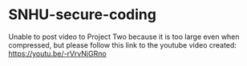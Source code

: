 # SNHU-secure-coding

Unable to post video to Project Two because it is too large even when compressed, but please follow this link to the youtube video created: https://youtu.be/-rVrvNjGRno
